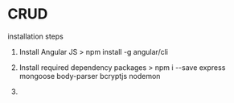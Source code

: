 # CRUD


installation steps

1. Install Angular JS  > npm install -g angular/cli

2. Install required dependency packages > npm i --save express mongoose body-parser bcryptjs nodemon
   
3. 
   
   
